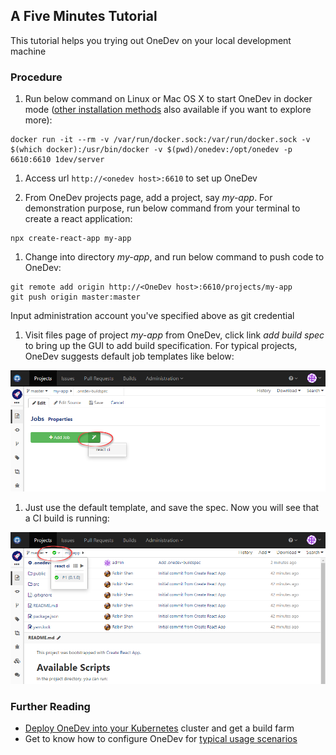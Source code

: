 A Five Minutes Tutorial
---

This tutorial helps you trying out OneDev on your local development machine

### Procedure

1. Run below command on Linux or Mac OS X to start OneDev in docker mode ([other installation methods](installation-guide.md) also available if you want to explore more):

  ```
  docker run -it --rm -v /var/run/docker.sock:/var/run/docker.sock -v $(which docker):/usr/bin/docker -v $(pwd)/onedev:/opt/onedev -p 6610:6610 1dev/server
  ```

1. Access url `http://<onedev host>:6610` to set up OneDev

1. From OneDev projects page, add a project, say _my-app_. For demonstration purpose, run below command from your terminal to create a react application:

  ```
  npx create-react-app my-app
  ```
  
1. Change into directory _my-app_, and run below command to push code to OneDev:

  ```
  git remote add origin http://<OneDev host>:6610/projects/my-app
  git push origin master:master
  ```
  Input administration account you've specified above as git credential
  
1. Visit files page of project _my-app_ from OneDev, click link _add build spec_ to bring up the GUI to add build specification. For typical projects, OneDev suggests default job templates like below:

  ![Add Job Wizard](../images/add-job-wizard.png)
  
1. Just use the default template, and save the spec. Now you will see that a CI build is running:

  ![After Add Ci Job](../images/after-add-ci-job.png)
    
### Further Reading  

* [Deploy OneDev into your Kubernetes](deploy-into-k8s.md) cluster and get a build farm
* Get to know how to configure OneDev for [typical usage scenarios](usage-scenarios.md)